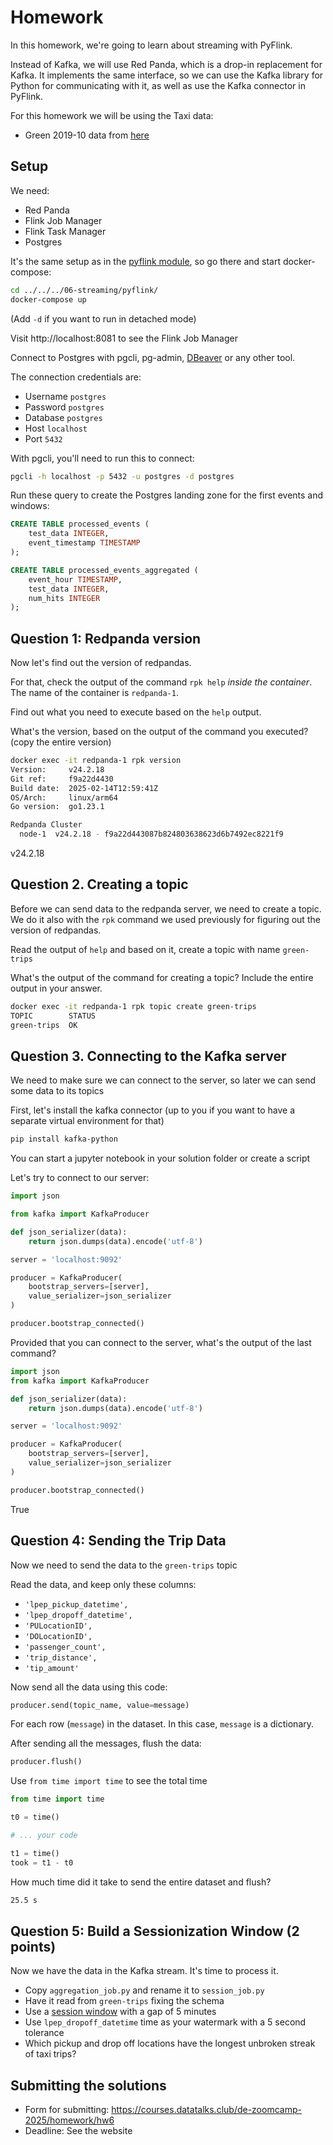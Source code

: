 # Homework

In this homework, we're going to learn about streaming with PyFlink.

Instead of Kafka, we will use Red Panda, which is a drop-in
replacement for Kafka. It implements the same interface, 
so we can use the Kafka library for Python for communicating
with it, as well as use the Kafka connector in PyFlink.

For this homework we will be using the Taxi data:
- Green 2019-10 data from [here](https://github.com/DataTalksClub/nyc-tlc-data/releases/download/green/green_tripdata_2019-10.csv.gz)


## Setup

We need:

- Red Panda
- Flink Job Manager
- Flink Task Manager
- Postgres

It's the same setup as in the [pyflink module](../../../06-streaming/pyflink/), so go there and start docker-compose:

```bash
cd ../../../06-streaming/pyflink/
docker-compose up
```

(Add `-d` if you want to run in detached mode)

Visit http://localhost:8081 to see the Flink Job Manager

Connect to Postgres with pgcli, pg-admin, [DBeaver](https://dbeaver.io/) or any other tool.

The connection credentials are:

- Username `postgres`
- Password `postgres`
- Database `postgres`
- Host `localhost`
- Port `5432`

With pgcli, you'll need to run this to connect:

```bash
pgcli -h localhost -p 5432 -u postgres -d postgres
```

Run these query to create the Postgres landing zone for the first events and windows:

```sql 
CREATE TABLE processed_events (
    test_data INTEGER,
    event_timestamp TIMESTAMP
);

CREATE TABLE processed_events_aggregated (
    event_hour TIMESTAMP,
    test_data INTEGER,
    num_hits INTEGER 
);
```

## Question 1: Redpanda version

Now let's find out the version of redpandas. 

For that, check the output of the command `rpk help` _inside the container_. The name of the container is `redpanda-1`.

Find out what you need to execute based on the `help` output.

What's the version, based on the output of the command you executed? (copy the entire version)

```sh
docker exec -it redpanda-1 rpk version
Version:     v24.2.18
Git ref:     f9a22d4430
Build date:  2025-02-14T12:59:41Z
OS/Arch:     linux/arm64
Go version:  go1.23.1

Redpanda Cluster
  node-1  v24.2.18 - f9a22d443087b824803638623d6b7492ec8221f9
```
v24.2.18

## Question 2. Creating a topic

Before we can send data to the redpanda server, we
need to create a topic. We do it also with the `rpk`
command we used previously for figuring out the version of 
redpandas.

Read the output of `help` and based on it, create a topic with name `green-trips` 

What's the output of the command for creating a topic? Include the entire output in your answer.

```sh
docker exec -it redpanda-1 rpk topic create green-trips   
TOPIC        STATUS
green-trips  OK
```


## Question 3. Connecting to the Kafka server

We need to make sure we can connect to the server, so
later we can send some data to its topics

First, let's install the kafka connector (up to you if you
want to have a separate virtual environment for that)

```bash
pip install kafka-python
```

You can start a jupyter notebook in your solution folder or
create a script

Let's try to connect to our server:

```python
import json

from kafka import KafkaProducer

def json_serializer(data):
    return json.dumps(data).encode('utf-8')

server = 'localhost:9092'

producer = KafkaProducer(
    bootstrap_servers=[server],
    value_serializer=json_serializer
)

producer.bootstrap_connected()
```

Provided that you can connect to the server, what's the output
of the last command?

```python
import json
from kafka import KafkaProducer

def json_serializer(data):
    return json.dumps(data).encode('utf-8')

server = 'localhost:9092'

producer = KafkaProducer(
    bootstrap_servers=[server],
    value_serializer=json_serializer
)

producer.bootstrap_connected()
```
True

## Question 4: Sending the Trip Data

Now we need to send the data to the `green-trips` topic

Read the data, and keep only these columns:

* `'lpep_pickup_datetime',`
* `'lpep_dropoff_datetime',`
* `'PULocationID',`
* `'DOLocationID',`
* `'passenger_count',`
* `'trip_distance',`
* `'tip_amount'`

Now send all the data using this code:

```python
producer.send(topic_name, value=message)
```

For each row (`message`) in the dataset. In this case, `message`
is a dictionary.

After sending all the messages, flush the data:

```python
producer.flush()
```

Use `from time import time` to see the total time 

```python
from time import time

t0 = time()

# ... your code

t1 = time()
took = t1 - t0
```

How much time did it take to send the entire dataset and flush? 

```sh
25.5 s
```


## Question 5: Build a Sessionization Window (2 points)

Now we have the data in the Kafka stream. It's time to process it.

* Copy `aggregation_job.py` and rename it to `session_job.py`
* Have it read from `green-trips` fixing the schema
* Use a [session window](https://nightlies.apache.org/flink/flink-docs-master/docs/dev/datastream/operators/windows/) with a gap of 5 minutes
* Use `lpep_dropoff_datetime` time as your watermark with a 5 second tolerance
* Which pickup and drop off locations have the longest unbroken streak of taxi trips?


## Submitting the solutions

- Form for submitting: https://courses.datatalks.club/de-zoomcamp-2025/homework/hw6
- Deadline: See the website

